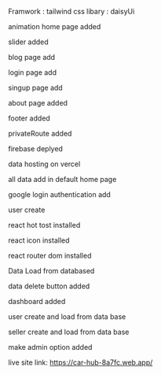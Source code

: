 Framwork : tailwind css libary : daisyUi

animation home page added

slider added

blog page add

login page add

singup page add

about page added

footer added

privateRoute added

firebase deplyed

data hosting on vercel

all data add in default home page

google login authentication add

user create

react hot tost installed

react icon installed

react router dom installed

Data Load from databased

data delete button added

dashboard added

user create and load from data base

seller create and load from data base

make admin option added


live site link: https://car-hub-8a7fc.web.app/
